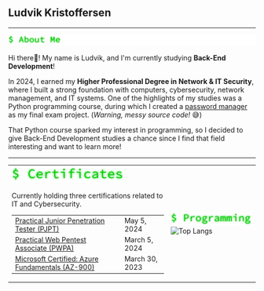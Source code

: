 <h2>Ludvik Kristoffersen</h2>

---
<img src="https://github.com/luddekn/luddekn/blob/main/aboutme.png?raw=true" alt="About Me" />

Hi there👋! My name is Ludvik, and I'm currently studying **Back-End Development**!

In 2024, I earned my **Higher Professional Degree in Network & IT Security**, where I built a strong foundation with computers, cybersecurity, network management, and IT systems. One of the highlights of my studies was a Python programming course, during which I created a [password manager](https://github.com/luddekn/lock-and-key) as my final exam project. (*Warning, messy source code!* 😅)

That Python course sparked my interest in programming, so I decided to give Back-End Development studies a chance since I find that field interesting and want to learn more!

---

<table align="center">
  <tr>
    <td>
      <img src="https://github.com/luddekn/luddekn/blob/main/certificates.png?raw=true" alt="certifications" />
      <p>Currently holding three certifications related to IT and Cybersecurity.</p>
      <table>
        <tr>
          <td><a href="https://certified.tcm-sec.com/fba51118-8a0a-4b23-9595-23dc33ad9a4e">Practical Junior Penetration Tester (PJPT)</a></td>
          <td>May 5, 2024</td>
        </tr>
        <tr>
          <td><a href="https://certified.tcm-sec.com/874f40b1-a392-43ec-a0c4-fdbdafd37602">Practical Web Pentest Associate (PWPA)</a></td>
          <td>March 5, 2024</td>
        </tr>
        <tr>
          <td><a href="https://www.credly.com/badges/56d4a914-a9cf-43a9-8710-a185805a15d6">Microsoft Certified: Azure Fundamentals (AZ-900)</a></td>
          <td>March 30, 2023</td>
        </tr>
      </table>
    </td>
    <td>
      <img src="https://github.com/luddekn/luddekn/blob/main/programming.png?raw=true" alt="programming" />
      <img src="https://github-readme-stats.vercel.app/api/top-langs/?username=luddekn&layout=compact&text_color=9f9f9f&show_icons=true&bg_color=00000000&hide_title=true&hide_border=true&disable_animations=true" alt="Top Langs" />
    </td>
  </tr>
</table>



